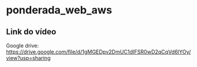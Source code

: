 # ponderada_web_aws


## Link do vídeo 
Google drive: https://drive.google.com/file/d/1gMGEDpv2DmUC1dIFSR0wD2qCqVd6lYOy/view?usp=sharing
